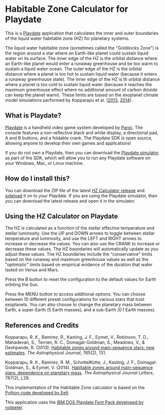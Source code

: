 # Habitable Zone Calculator for Playdate
This is a [Playdate](https://play.date/) application that calculates the inner and outer boundaries of the liquid water habitable zone (HZ) for planetary systems.

The liquid water habitable zone (sometimes called the "Goldilocks Zone") is the region around a star where an Earth-like planet could sustain liquid water on its surface. The inner edge of the HZ is the orbital distance where an Earth-like planet would enter a runaway greenhouse and be too warm to sustain a liquid water ocean. The outer edge of the HZ is the orbital distance where a planet is too hot to sustain liquid water (because it enters a runaway greenhouse state). The inner edge of the HZ is th orbital distance where a planet is too cold to sustain liquid water (because it reaches the maximum greenhouse effect where no additional amount of carbon dioxide can keep the planet warm). These limits are based on the exoplanet climate model simulations performed by Kopparapu et al. ([2013](http://doi.org/10.1088/0004-637X/765/2/131), [2014](http://doi.org/10.1088/2041-8205/787/2/L29)). 

## What is Playdate?
[Playdate](https://play.date/) is a handheld video game system developed by [Panic](https://panic.com/). The console features a non-reflective black and white display, a directional pad, A and B buttons, and a foldable crank. The Playdate SDK is open source, allowing anyone to develop their own games and applications!

If you do not own a Playdate, then you can download the [Playdate simulator](https://playdate-wiki.com/wiki/Playdate_Simulator) as part of the SDK, which will allow you to run any Playdate software on your Windows, Mac, or Linux machine.

## How do I install this?

You can download the ZIP file of the latest [HZ Calculator release](https://github.com/haqqmisra/HabZonePlaydate/releases) and [sideload](https://help.play.date/games/sideloading/) it on to your Playdate. If you are using the Playdate simulator, then you can download the latest release and open it in the simulator.

## Using the HZ Calculator on Playdate

The HZ is calculated as a function of the stellar effective temperature and stellar luminosity. Use the UP and DOWN arrows to toggle between stellar temperature and luminosity, and use the LEFT and RIGHT arrows to increase or decrease the values. You can also use the CRANK to increase or decrease these values. The HZ boundaries will automatically update as you adjust these values. The HZ boundaries include the "conservative" limits based on the runaway and maximum greenhouse values as well as the "optimistic" limits based on empirical evidence of the duration that water lasted on Venus and Mars.

Press the B button to reset the configuration to the default values for Earth orbiting the Sun.

Press the MENU button to access additional options. You can choose between 10 different preset configurations for various stars that host exoplanets. You can also choose to change the planetary mass between Earth, a super-Earth (5 Earth masses), and a sub-Earth (0.1 Earth masses).

## References and Credits

Kopparapu, R. K., Ramirez, R., Kasting, J. F., Eymet, V., Robinson, T. D., Mahadevan, S., Terrien, R. C., Domagal-Goldman, S., Meadows, V., & Deshpande, R. (2013). [Habitable zones around main-sequence stars: new estimates](https://doi.org/10.1088/0004-637X/765/2/131). _The Astrophysical Journal_, 765(2), 131.

Kopparapu, R. K., Ramirez, R. M., SchottelKotte, J., Kasting, J. F., Domagal-Goldman, S., & Eymet, V. (2014). [Habitable zones around main-sequence stars: dependence on planetary mass](https://doi.org/10.1088/2041-8205/787/2/L29). _The Astrophysical Journal Letters_, 787(2), L29.

This implementation of the Habitable Zone calculator is based on the [Python code developed by Eelt](https://github.com/Eelt/HabitableZoneCalculator.git).

This application uses the [IBM DOS Playdate Font Pack developed by notpeter](https://notpeter.itch.io/playdate-dos-fonts).
